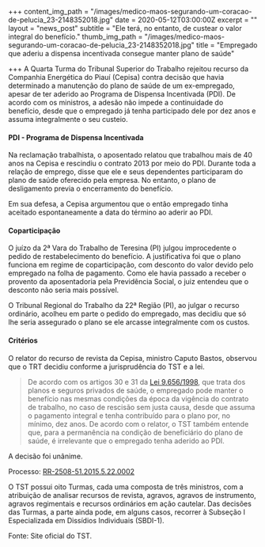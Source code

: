 +++
content_img_path = "/images/medico-maos-segurando-um-coracao-de-pelucia_23-2148352018.jpg"
date = 2020-05-12T03:00:00Z
excerpt = ""
layout = "news_post"
subtitle = "Ele terá, no entanto, de custear o valor integral do benefício."
thumb_img_path = "/images/medico-maos-segurando-um-coracao-de-pelucia_23-2148352018.jpg"
title = "Empregado que aderiu a dispensa incentivada consegue manter plano de saúde"

+++
A Quarta Turma do Tribunal Superior do Trabalho rejeitou recurso da Companhia Energética do Piauí (Cepisa) contra decisão que havia determinado a manutenção do plano de saúde de um ex-empregado, apesar de ter aderido ao Programa de Dispensa Incentivada (PDI). De acordo com os ministros, a adesão não impede a continuidade do benefício, desde que o empregado já tenha participado dele por dez anos e assuma integralmente o seu custeio.

#### PDI - Programa de Dispensa Incentivada

Na reclamação trabalhista, o aposentado relatou que trabalhou mais de 40 anos na Cepisa e rescindiu o contrato 2013 por meio do PDI. Durante toda a relação de emprego, disse que ele e seus dependentes participaram do plano de saúde oferecido pela empresa. No entanto, o plano de desligamento previa o encerramento do benefício.

Em sua defesa, a Cepisa argumentou que o então empregado tinha aceitado espontaneamente a data do término ao aderir ao PDI.

#### Coparticipação

O juízo da 2ª Vara do Trabalho de Teresina (PI) julgou improcedente o pedido de restabelecimento do benefício. A justificativa foi que o plano funciona em regime de coparticipação, com desconto do valor devido pelo empregado na folha de pagamento. Como ele havia passado a receber o provento da aposentadoria pela Previdência Social, o juiz entendeu que o desconto não seria mais possível.  
   
O Tribunal Regional do Trabalho da 22ª Região (PI), ao julgar o recurso ordinário, acolheu em parte o pedido do empregado, mas decidiu que só lhe seria assegurado o plano se ele arcasse integralmente com os custos.

#### Critérios

O relator do recurso de revista da Cepisa, ministro Caputo Bastos, observou que o TRT decidiu conforme a jurisprudência do TST e a lei. 

> De acordo com os artigos 30 e 31 da [Lei 9.656/1998](http://www.planalto.gov.br/ccivil_03/leis/l9656.htm), que trata dos planos e seguros privados de saúde, o empregado pode manter o benefício nas mesmas condições da época da vigência do contrato de trabalho, no caso de rescisão sem justa causa, desde que assuma o pagamento integral e tenha contribuído para o plano por, no mínimo, dez anos. De acordo com o relator, o TST também entende que, para a permanência na condição de beneficiário do plano de saúde, é irrelevante que o empregado tenha aderido ao PDI.

A decisão foi unânime.

Processo: [RR-2508-51.2015.5.22.0002](http://aplicacao4.tst.jus.br/consultaProcessual/consultaTstNumUnica.do?consulta=Consultar&conscsjt=&numeroTst=2508&digitoTst=51&anoTst=2015&orgaoTst=5&tribunalTst=22&varaTst=0002&submit=Consultar)

O TST possui oito Turmas, cada uma composta de três ministros, com a atribuição de analisar recursos de revista, agravos, agravos de instrumento, agravos regimentais e recursos ordinários em ação cautelar. Das decisões das Turmas, a parte ainda pode, em alguns casos, recorrer à Subseção I Especializada em Dissídios Individuais (SBDI-1).

Fonte: Site oficial do TST.